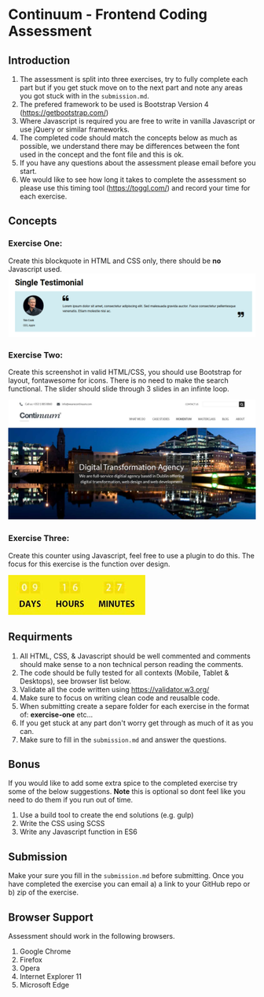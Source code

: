 # Continuum - Frontend Coding Assessment

## Introduction

1. The assessment is split into three exercises, try to fully complete each part but if you get stuck move on to the next part and note any areas you got stuck with in the `submission.md`.
2. The prefered framework to be used is Bootstrap Version 4 (https://getbootstrap.com/)
3. Where Javascript is required you are free to write in vanilla Javascript or use jQuery or similar frameworks.
4. The completed code should match the concepts below as much as possible, we understand there may be differences between the font used in the concept and the font file and this is ok.
5. If you have any questions about the assessment please email before you start.
6. We would like to see how long it takes to complete the assessment so please use this timing tool (https://toggl.com/) and record your time for each exercise.


## Concepts


### Exercise One:

Create this blockquote in HTML and CSS only, there should be **no** Javascript used.
![Exercise One](https://github.com/wearecontinuum/codeexercise/blob/master/concepts/exercise-1.png)


### Exercise Two:

Create this screenshot in valid HTML/CSS, you should use Bootstrap for layout, fontawesome for icons. There is no need to make the search functional. The slider should slide through 3 slides in an infinte loop.

![Exercise Two](https://github.com/wearecontinuum/codeexercise/blob/master/concepts/exercise-2.jpg)


### Exercise Three:

Create this counter using Javascript, feel free to use a plugin to do this. The focus for this exercise is the function over design.

![Exercise Three](https://github.com/wearecontinuum/codeexercise/blob/master/concepts/exercise-3.jpg)


## Requirments

1. All HTML, CSS, & Javascript should be well commented and comments should make sense to a non technical person reading the comments.
2. The code should be fully tested for all contexts (Mobile, Tablet & Desktops), see browser list below.
3. Validate all the code written using https://validator.w3.org/
4. Make sure to focus on writing clean code and reusalble code.
5. When submitting create a separe folder for each exercise in the format of: **exercise-one** etc...
6. If you get stuck at any part don't worry get through as much of it as you can.
6. Make sure to fill in the `submission.md` and answer the questions.


## Bonus

If you would like to add some extra spice to the completed exercise try some of the below suggestions.
**Note** this is optional so dont feel like you need to do them if you run out of time.

1. Use a build tool to create the end solutions (e.g. gulp)
2. Write the CSS using SCSS
3. Write any Javascript function in ES6


## Submission

Make your sure you fill in the `submission.md` before submitting. Once you have completed the exercise you can email a) a link to your GitHub repo or b) zip of the exercise.



## Browser Support

Assessment should work in the following browsers.

1. Google Chrome
2. Firefox
3. Opera
4. Internet Explorer 11
4. Microsoft Edge

